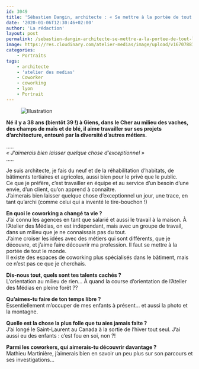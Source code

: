 ```yaml
---
id: 3049
title: 'Sébastien Dangin, architecte : « Se mettre à la portée de tout le monde »'
date: '2020-01-06T12:30:46+02:00'
author: 'La rédaction'
layout: post
permalink: /sebastien-dangin-architecte-se-mettre-a-la-portee-de-tout-le-monde/
image: https://res.cloudinary.com/atelier-medias/image/upload/v1670788180/blog/nenqqbaruetvtd7wipim.jpg
categories:
    - Portraits
tags:
    - architecte
    - 'atelier des medias'
    - Coworker
    - coworking
    - lyon
    - Portrait
---
```


<figure class="wp-block-image"><img src="https://res.cloudinary.com/atelier-medias/image/upload/v1670788180/blog/nenqqbaruetvtd7wipim.jpg" alt="Illustration"></figure>

**Né il y a 38 ans (bientôt 39 !) à Giens, dans le Cher au milieu des vaches, des champs de maïs et de blé, il aime travailler sur ses projets d’architecture, entouré par la diversité d’autres métiers.**

…..  
*« J’aimerais bien laisser quelque chose d’exceptionnel »*   
…..

Je suis architecte, je fais du neuf et de la réhabilitation d’habitats, de bâtiments tertiaires et agricoles, aussi bien pour le privé que le public.   
Ce que je préfère, c’est travailler en équipe et au service d’un besoin d’une envie, d’un client, qu’on apprend à connaître.  
J’aimerais bien laisser quelque chose d’exceptionnel un jour, une trace, en tant qu’archi (comme celui qui a inventé le tire-bouchon !)

**En quoi le coworking a changé ta vie ?**  
J’ai connu les agences en tant que salarié et aussi le travail à la maison. À l’Atelier des Médias, on est indépendant, mais avec un groupe de travail, dans un milieu que je ne connaissais pas du tout.  
J’aime croiser les idées avec des métiers qui sont différents, que je découvre, et j’aime faire découvrir ma profession. Il faut se mettre à la portée de tout le monde.  
Il existe des espaces de coworking plus spécialisés dans le bâtiment, mais ce n’est pas ce que je cherchais.

**Dis-nous tout, quels sont tes talents cachés ?**  
L’orientation au milieu de rien… À quand la course d’orientation de l’Atelier des Médias en pleine forêt ??

**Qu’aimes-tu faire de ton temps libre ?**  
Essentiellement m’occuper de mes enfants à présent… et aussi la photo et la montagne.

**Quelle est la chose la plus folle que tu aies jamais faite ?**  
J’ai longé le Saint-Laurent au Canada à la sortie de l’hiver tout seul. J’ai aussi eu des enfants : c’est fou en soi, non ?!

**Parmi les coworkers, qui aimerais-tu découvrir davantage ?**   
Mathieu Martinière, j’aimerais bien en savoir un peu plus sur son parcours et ses investigations…